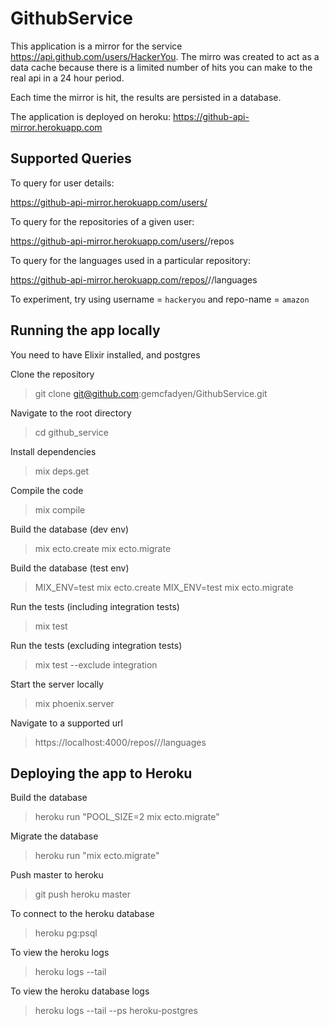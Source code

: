 # GithubService

This application is a mirror for the service https://api.github.com/users/HackerYou. The mirro was created to act as a data cache because there is a limited number of hits you can make to the real api in a 24 hour period.

Each time the mirror is hit, the results are persisted in a database.

The application is deployed on heroku: https://github-api-mirror.herokuapp.com

## Supported Queries

To query for user details:

https://github-api-mirror.herokuapp.com/users/<username>

To query for the repositories of a given user:

https://github-api-mirror.herokuapp.com/users/<username>/repos

To query for the languages used in a particular repository:

https://github-api-mirror.herokuapp.com/repos/<username>/<repo-name>/languages

To experiment, try using username = `hackeryou` and repo-name = `amazon`

## Running the app locally

You need to have Elixir installed, and postgres

Clone the repository
> git clone git@github.com:gemcfadyen/GithubService.git

Navigate to the root directory
> cd github_service

Install dependencies
> mix deps.get

Compile the code
> mix compile

Build the database (dev env)
> mix ecto.create
> mix ecto.migrate

Build the database (test env)
> MIX_ENV=test mix ecto.create
> MIX_ENV=test mix ecto.migrate

Run the tests (including integration tests)
> mix test

Run the tests (excluding integration tests)
> mix test --exclude integration

Start the server locally
> mix phoenix.server

Navigate to a supported url
> https://localhost:4000/repos/<username>/<repo-name>/languages

## Deploying the app to Heroku

Build the database
> heroku run "POOL_SIZE=2 mix ecto.migrate"

Migrate the database
> heroku run "mix ecto.migrate"

Push master to heroku
> git push heroku master

To connect to the heroku database
> heroku pg:psql

To view the heroku logs
> heroku logs --tail

To view the heroku database logs
> heroku logs --tail --ps heroku-postgres
